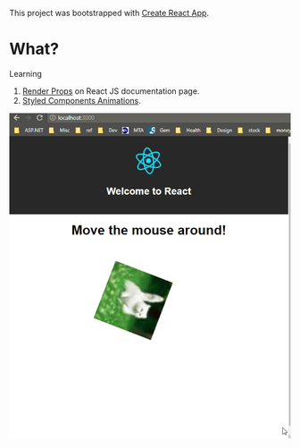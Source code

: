 This project was bootstrapped with
[Create React App](https://github.com/facebookincubator/create-react-app).

# What?

Learning

1.  [Render Props](https://reactjs.org/docs/render-props.html) on React JS
    documentation page.
1.  [Styled Components Animations](https://www.styled-components.com/docs/basics#animations).

![demo](demo.gif)

